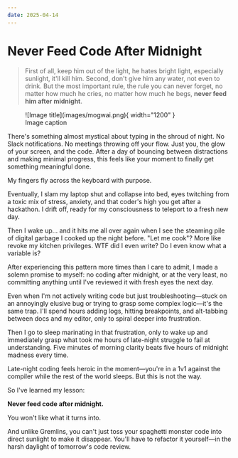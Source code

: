```yaml
---
date: 2025-04-14
---
```


# Never Feed Code After Midnight

> First of all, keep him out of the light, he hates bright light, especially sunlight, it'll kill him. Second, don't give him any water, not even to drink. But the most important rule, the rule you can never forget, no matter how much he cries, no matter how much he begs, **never feed him after midnight**.

<!-- more -->

<figure markdown="span">
  ![Image title](images/mogwai.png){ width="1200" }
  <figcaption>Image caption</figcaption>
</figure>

There's something almost mystical about typing in the shroud of night. No Slack notifications. No meetings throwing off your flow. Just you, the glow of your screen, and the code. After a day of bouncing between distractions and making minimal progress, this feels like your moment to finally get something meaningful done.

My fingers fly across the keyboard with purpose.

Eventually, I slam my laptop shut and collapse into bed, eyes twitching from a toxic mix of stress, anxiety, and that coder's high you get after a hackathon. I drift off, ready for my consciousness to teleport to a fresh new day.

Then I wake up... and it hits me all over again when I see the steaming pile of digital garbage I cooked up the night before. "Let me cook"? More like revoke my kitchen privileges. WTF did I even write? Do I even know what a variable is?

After experiencing this pattern more times than I care to admit, I made a solemn promise to myself: no coding after midnight, or at the very least, no committing anything until I've reviewed it with fresh eyes the next day.

Even when I'm not actively writing code but just troubleshooting—stuck on an annoyingly elusive bug or trying to grasp some complex logic—it's the same trap. I'll spend hours adding logs, hitting breakpoints, and alt-tabbing between docs and my editor, only to spiral deeper into frustration.

Then I go to sleep marinating in that frustration, only to wake up and immediately grasp what took me hours of late-night struggle to fail at understanding. Five minutes of morning clarity beats five hours of midnight madness every time.

Late-night coding feels heroic in the moment—you're in a 1v1 against the compiler while the rest of the world sleeps. But this is not the way.

So I've learned my lesson:

**Never feed code after midnight.**

You won't like what it turns into.

And unlike Gremlins, you can't just toss your spaghetti monster code into direct sunlight to make it disappear. You'll have to refactor it yourself—in the harsh daylight of tomorrow's code review.